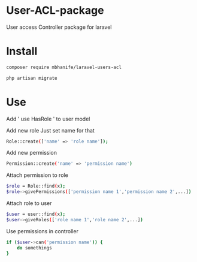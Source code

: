 # User-ACL-package
User access Controller package for laravel


# Install 
```bash
composer require mbhanife/laravel-users-acl
```

```bash
php artisan migrate 
```

# Use
Add ' use HasRole ' to user model  

Add new role 
Just set name for that
```bash
Role::create(['name' => 'role name']);
```

Add new permission
```bash
Permission::create('name' => 'permission name')
```

Attach permission to role 
```bash
$role = Role::find(x);
$role->givePermissions(['permission name 1','permission name 2',...])
```


Attach role to user
```bash
$user = user::find(x);
$user->giveRoles(['role name 1','role name 2',...])
```



Use permissions in controller 
```bash
if ($user->can('permission name')) {
    do somethings
}
```
